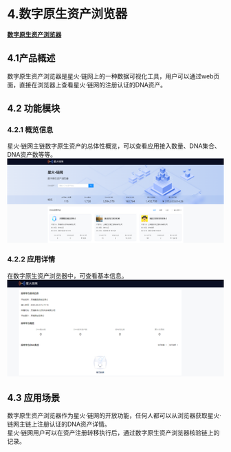 # 4.数字原生资产浏览器

**[数字原生资产浏览器](https://test-dnascan.bitfactory.cn/)**

<a name="mzYWs"></a>
## 4.1产品概述
数字原生资产浏览器是星火·链网上的一种数据可视化工具，用户可以通过web页面，直接在浏览器上查看星火·链网的注册认证的DNA资产。
<a name="FQBXC"></a>

## 4.2 功能模块
<a name="OvAsU"></a>

### 4.2.1 概览信息
星火·链网主链数字原生资产的总体性概览，可以查看应用接入数量、DNA集合、DNA资产数等等。<br />![image.png](../_static/images/image-20230223150614910.png)

<a name="nTvGV"></a>

### 4.2.2 应用详情
在数字原生资产浏览器中，可查看基本信息。<br />![image.png](../_static/images/image-20230223150926535.png)

<a name="mKJBx"></a>

## 4.3 应用场景
数字原生资产浏览器作为星火·链网的开放功能，任何人都可以从浏览器获取星火·链网主链上注册认证的DNA资产详情。<br />星火·链网用户可以在资产注册转移执行后，通过数字原生资产浏览器核验链上的记录。
<a name="yKLey"></a>

